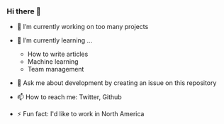 ### Hi there 👋

- 🔭 I’m currently working on too many projects

- 🌱 I’m currently learning ...
  + How to write articles
  + Machine learning
  + Team management
  
- 💬 Ask me about development by creating an issue on this repository

- 📫 How to reach me: Twitter, Github

- ⚡ Fun fact: I'd like to work in North America

